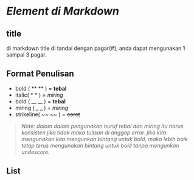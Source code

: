# *Element di Markdown*

## title

di markdown title di tandai dengan pagar(#), anda dapat mengunakan 1 sampai 3 pagar.

## Format Penulisan
- bold ( ** ** ) = **tebal**
- italic( * * ) = *miring*
- bold ( __ __ ) = __tebal__
- miring ( _ _ ) = _miring_
- strikeline( ~~ ~~ ) = ~~coret~~

> *Note: dalam dalam pengunakan huruf tebal dan miring itu harus konsisten jika tidak maka tulisan di anggap error.
> jika kita mengunakan kita mengunkan bintang untuk bold, maka lebih baik tetap terus mengunakan bintang untuk bold tanpa mengunkan undescore.*

## List
